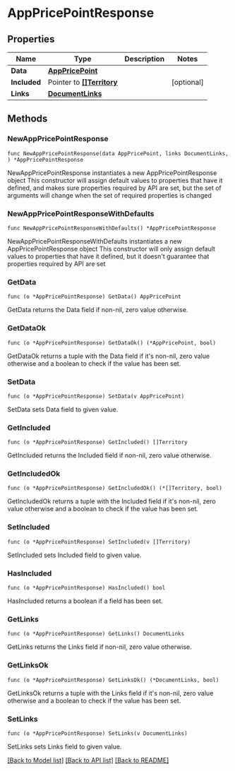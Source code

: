 # AppPricePointResponse

## Properties

Name | Type | Description | Notes
------------ | ------------- | ------------- | -------------
**Data** | [**AppPricePoint**](AppPricePoint.md) |  | 
**Included** | Pointer to [**[]Territory**](Territory.md) |  | [optional] 
**Links** | [**DocumentLinks**](DocumentLinks.md) |  | 

## Methods

### NewAppPricePointResponse

`func NewAppPricePointResponse(data AppPricePoint, links DocumentLinks, ) *AppPricePointResponse`

NewAppPricePointResponse instantiates a new AppPricePointResponse object
This constructor will assign default values to properties that have it defined,
and makes sure properties required by API are set, but the set of arguments
will change when the set of required properties is changed

### NewAppPricePointResponseWithDefaults

`func NewAppPricePointResponseWithDefaults() *AppPricePointResponse`

NewAppPricePointResponseWithDefaults instantiates a new AppPricePointResponse object
This constructor will only assign default values to properties that have it defined,
but it doesn't guarantee that properties required by API are set

### GetData

`func (o *AppPricePointResponse) GetData() AppPricePoint`

GetData returns the Data field if non-nil, zero value otherwise.

### GetDataOk

`func (o *AppPricePointResponse) GetDataOk() (*AppPricePoint, bool)`

GetDataOk returns a tuple with the Data field if it's non-nil, zero value otherwise
and a boolean to check if the value has been set.

### SetData

`func (o *AppPricePointResponse) SetData(v AppPricePoint)`

SetData sets Data field to given value.


### GetIncluded

`func (o *AppPricePointResponse) GetIncluded() []Territory`

GetIncluded returns the Included field if non-nil, zero value otherwise.

### GetIncludedOk

`func (o *AppPricePointResponse) GetIncludedOk() (*[]Territory, bool)`

GetIncludedOk returns a tuple with the Included field if it's non-nil, zero value otherwise
and a boolean to check if the value has been set.

### SetIncluded

`func (o *AppPricePointResponse) SetIncluded(v []Territory)`

SetIncluded sets Included field to given value.

### HasIncluded

`func (o *AppPricePointResponse) HasIncluded() bool`

HasIncluded returns a boolean if a field has been set.

### GetLinks

`func (o *AppPricePointResponse) GetLinks() DocumentLinks`

GetLinks returns the Links field if non-nil, zero value otherwise.

### GetLinksOk

`func (o *AppPricePointResponse) GetLinksOk() (*DocumentLinks, bool)`

GetLinksOk returns a tuple with the Links field if it's non-nil, zero value otherwise
and a boolean to check if the value has been set.

### SetLinks

`func (o *AppPricePointResponse) SetLinks(v DocumentLinks)`

SetLinks sets Links field to given value.



[[Back to Model list]](../README.md#documentation-for-models) [[Back to API list]](../README.md#documentation-for-api-endpoints) [[Back to README]](../README.md)


